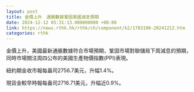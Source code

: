 ```yaml
---
layout: post
title: 金價上升　通脹數據鞏固美國減息預期
date: 2024-12-12 05:31:13.000000000 +08:00
link: https://news.rthk.hk/rthk/ch/component/k2/1783100-20241212.htm
categories: rthk
---
```


金價上升，美國最新通脹數據符合市場預期，鞏固市場對聯儲局下周減息的預期，同時市場關注周四公布的美國生產物價指數(PPI)表現。

紐約期金收市報每盎司2756.7美元，升幅1.4%。

現貨金較早時報每盎司2716.71美元，升幅近0.9%。
